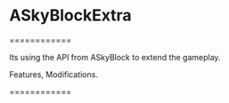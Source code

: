 # ASkyBlockExtra
============

Its using the API from ASkyBlock to extend the gameplay.

Features, Modifications.

============